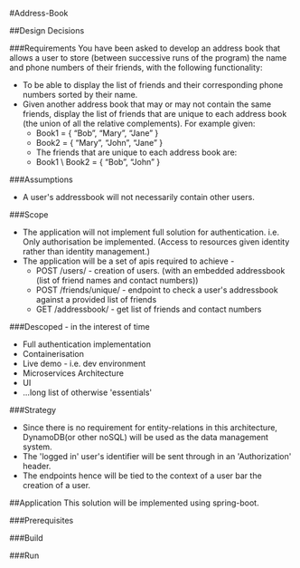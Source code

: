 #Address-Book 

##Design Decisions

###Requirements
You have been asked to develop an address book that allows a user to store (between
successive runs of the program) the name and phone numbers of their friends, with the
following functionality:

- To be able to display the list of friends and their corresponding phone numbers sorted
by their name.
- Given another address book that may or may not contain the same friends, display the
list of friends that are unique to each address book (the union of all the relative
complements). For example given:
    - Book1 = { “Bob”, “Mary”, “Jane” }
    - Book2 = { “Mary”, “John”, “Jane” }
    - The friends that are unique to each address book are:
    - Book1 \ Book2 = { “Bob”, “John” }

###Assumptions
- A user's addressbook will not necessarily contain other users.
  
###Scope
- The application will not implement full solution for authentication. i.e. Only authorisation be implemented. (Access to resources given identity rather than identity management.)
- The application will be a set of apis required to achieve - 
    - POST /users/ - creation of users. (with an embedded addressbook (list of friend names and contact numbers))
    - POST /friends/unique/ - endpoint to check a user's addressbook against a provided list of friends
    - GET /addressbook/ - get list of friends and contact numbers


###Descoped - in the interest of time
- Full authentication implementation
- Containerisation 
- Live demo - i.e. dev environment
- Microservices Architecture
- UI
- ...long list of otherwise 'essentials'

###Strategy
- Since there is no requirement for entity-relations in this architecture, DynamoDB(or other noSQL) will be used as the data management system.
- The 'logged in' user's identifier will be sent through in an 'Authorization' header.
- The endpoints hence will be tied to the context of a user bar the creation of a user.

##Application
This solution will be implemented using spring-boot.

###Prerequisites

###Build

###Run
